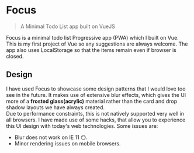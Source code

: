 # Focus
> A Minimal Todo List app built on VueJS

Focus is a minimal todo list Progressive app (PWA) which I built on Vue. This is my first project of Vue so any suggestions are always welcome. The app also uses LocalStorage so that the items remain even if browser is closed.

## Design
I have used Focus to showcase some design patterns that I would love too see in the future. It makes use of extensive blur effects, which gives the UI more of a **frosted glass(acrylic)** material rather than the card and drop shadow layouts we have always created.  
Due to performance constraints, this is not natively supported very well in all browsers.
I have made use of some hacks, that allow you to experience this UI design with today's web technologies. Some issues are:
- Blur does not work on IE 11 :no_mouth:.
- Minor rendering issues on mobile browsers.